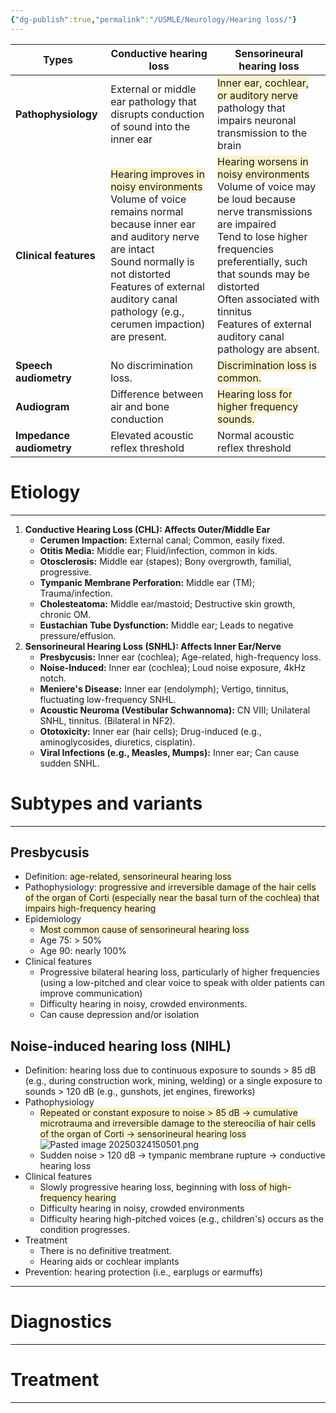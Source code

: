 ```yaml
---
{"dg-publish":true,"permalink":"/USMLE/Neurology/Hearing loss/"}
---
```



| Types                    | Conductive hearing loss                                                                                                                                                                                                                                                                                          | Sensorineural hearing loss                                                                                                                                                                                                                                                                                                                                       |
| ------------------------ | ---------------------------------------------------------------------------------------------------------------------------------------------------------------------------------------------------------------------------------------------------------------------------------------------------------------- | ---------------------------------------------------------------------------------------------------------------------------------------------------------------------------------------------------------------------------------------------------------------------------------------------------------------------------------------------------------------- |
| **Pathophysiology**      | External or middle ear pathology that disrupts conduction of sound into the inner ear                                                                                                                                                                                                                            | <span style="background:rgba(240, 200, 0, 0.2)">Inner ear, cochlear, or auditory nerve</span> pathology that impairs neuronal transmission to the brain                                                                                                                                                                                                          |
| **Clinical features**    | <span style="background:rgba(240, 200, 0, 0.2)">Hearing improves in noisy environments</span>  <br>Volume of voice remains normal because inner ear and auditory nerve are intact  <br>Sound normally is not distorted  <br>Features of external auditory canal pathology (e.g., cerumen impaction) are present. | <span style="background:rgba(240, 200, 0, 0.2)">Hearing worsens in noisy environments</span>  <br>Volume of voice may be loud because nerve transmissions are impaired  <br>Tend to lose higher frequencies preferentially, such that sounds may be distorted  <br>Often associated with tinnitus  <br>Features of external auditory canal pathology are absent. |
| **Speech audiometry**    | No discrimination loss.                                                                                                                                                                                                                                                                                          | <span style="background:rgba(240, 200, 0, 0.2)">Discrimination loss is common.</span>                                                                                                                                                                                                                                                                            |
| **Audiogram**            | Difference between air and bone conduction                                                                                                                                                                                                                                                                       | <span style="background:rgba(240, 200, 0, 0.2)">Hearing loss for higher frequency sounds.</span>                                                                                                                                                                                                                                                                 |
| **Impedance audiometry** | Elevated acoustic reflex threshold                                                                                                                                                                                                                                                                               | Normal acoustic reflex threshold                                                                                                                                                                                                                                                                                                                                 |
# Etiology
---
1. **Conductive Hearing Loss (CHL): Affects Outer/Middle Ear**
	- **Cerumen Impaction:** External canal; Common, easily fixed.
	- **Otitis Media:** Middle ear; Fluid/infection, common in kids.
	- **Otosclerosis:** Middle ear (stapes); Bony overgrowth, familial, progressive.
	- **Tympanic Membrane Perforation:** Middle ear (TM); Trauma/infection.
	- **Cholesteatoma:** Middle ear/mastoid; Destructive skin growth, chronic OM.
	- **Eustachian Tube Dysfunction:** Middle ear; Leads to negative pressure/effusion.
2. **Sensorineural Hearing Loss (SNHL): Affects Inner Ear/Nerve**
	- **Presbycusis:** Inner ear (cochlea); Age-related, high-frequency loss.
	- **Noise-Induced:** Inner ear (cochlea); Loud noise exposure, 4kHz notch.
	- **Meniere's Disease:** Inner ear (endolymph); Vertigo, tinnitus, fluctuating low-frequency SNHL.
	- **Acoustic Neuroma (Vestibular Schwannoma):** CN VIII; Unilateral SNHL, tinnitus. (Bilateral in NF2).
	- **Ototoxicity:** Inner ear (hair cells); Drug-induced (e.g., aminoglycosides, diuretics, cisplatin).
	- **Viral Infections (e.g., Measles, Mumps):** Inner ear; Can cause sudden SNHL.
# Subtypes and variants
---
## Presbycusis
- Definition: <span style="background:rgba(240, 200, 0, 0.2)">age-related, sensorineural hearing loss</span>
- Pathophysiology: <span style="background:rgba(240, 200, 0, 0.2)">progressive and irreversible damage of the hair cells of the organ of Corti (especially near the basal turn of the cochlea) that impairs high-frequency hearing</span>
- Epidemiology
	- <span style="background:rgba(240, 200, 0, 0.2)">Most common cause of sensorineural hearing loss</span>
	- Age 75: > 50%
	- Age 90: nearly 100%
- Clinical features
	- Progressive bilateral hearing loss, particularly of higher frequencies (using a low-pitched and clear voice to speak with older patients can improve communication)
	- Difficulty hearing in noisy, crowded environments.
	- Can cause depression and/or isolation
## Noise-induced hearing loss (NIHL)
- Definition: hearing loss due to continuous exposure to sounds > 85 dB (e.g., during construction work, mining, welding) or a single exposure to sounds > 120 dB (e.g., gunshots, jet engines, fireworks)
- Pathophysiology
	- <span style="background:rgba(240, 200, 0, 0.2)">Repeated or constant exposure to noise > 85 dB → cumulative microtrauma and irreversible damage to the stereocilia of hair cells of the organ of Corti → sensorineural hearing loss</span>![Pasted image 20250324150501.png](/img/user/appendix/Pasted%20image%2020250324150501.png)
	- Sudden noise > 120 dB → tympanic membrane rupture → conductive hearing loss
- Clinical features
	- Slowly progressive hearing loss, beginning with <span style="background:rgba(240, 200, 0, 0.2)">loss of high-frequency hearing</span>
	- Difficulty hearing in noisy, crowded environments 
	- Difficulty hearing high-pitched voices (e.g., children's) occurs as the condition progresses.
- Treatment
	- There is no definitive treatment.
	- Hearing aids or cochlear implants
- Prevention: hearing protection (i.e., earplugs or earmuffs)


---
# Diagnostics


---
# Treatment


---
